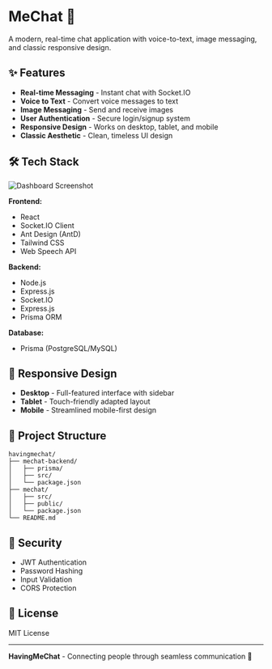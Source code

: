 # MeChat 💬

A modern, real-time chat application with voice-to-text, image messaging, and classic responsive design.

## ✨ Features

- **Real-time Messaging** - Instant chat with Socket.IO
- **Voice to Text** - Convert voice messages to text
- **Image Messaging** - Send and receive images
- **User Authentication** - Secure login/signup system
- **Responsive Design** - Works on desktop, tablet, and mobile
- **Classic Aesthetic** - Clean, timeless UI design

## 🛠️ Tech Stack

![Dashboard Screenshot]("./public/Chat.png)


**Frontend:**
- React
- Socket.IO Client
- Ant Design (AntD)
- Tailwind CSS
- Web Speech API

**Backend:**
- Node.js
- Express.js
- Socket.IO
- Express.js
- Prisma ORM

**Database:**
- Prisma (PostgreSQL/MySQL)

## 📱 Responsive Design

- **Desktop** - Full-featured interface with sidebar
- **Tablet** - Touch-friendly adapted layout
- **Mobile** - Streamlined mobile-first design

## 📁 Project Structure

```
havingmechat/
├── mechat-backend/
│   ├── prisma/
│   ├── src/
│   └── package.json
├── mechat/
│   ├── src/
│   ├── public/
│   └── package.json
└── README.md
```

## 🔐 Security

- JWT Authentication
- Password Hashing
- Input Validation
- CORS Protection

## 📄 License

MIT License

---

**HavingMeChat** - Connecting people through seamless communication 🌟
